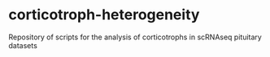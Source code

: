 # corticotroph-heterogeneity
Repository of scripts for the analysis of corticotrophs in scRNAseq pituitary datasets
